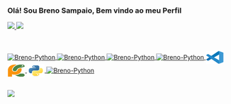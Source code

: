 ###  Olá! Sou Breno Sampaio, Bem vindo ao meu Perfil

<div>
  <a href="https://github.com/brafps"><img height="180em" src="https://github-readme-stats.vercel.app/api?username=brafps&show_icons=true&theme=dracula&include_all_commits=true&count_private=true"/>
  <img height="180em" src="https://github-readme-stats.vercel.app/api/top-langs/?username=brafps&layout=compact&langs_count=7&theme=dracula"/>
</div>
  
  ##
  
<div style="display: inline_block"><br>
  <img align="center" alt="Breno-Python" height="30" width="40" src="https://icongr.am/simple/latex.svg?size=148&color=808080&colored=false">
  <img align="center" alt="Breno-Python" height="30" width="40" src="https://icongr.am/simple/microsoftexcel.svg?size=128&color=28bd4d&colored=false">
  <img align="center" alt="Breno-Python" height="30" width="40" src="https://icongr.am/simple/microsoftsqlserver.svg?size=128&color=9593f0&colored=false">
  <img align="center" alt="Breno-Python" height="30" width="40" src="https://cdn.jsdelivr.net/gh/devicons/devicon/icons/mysql/mysql-original.svg">
  <img align="center" alt="Breno-Python" height="30" width="40" src="https://raw.githubusercontent.com/devicons/devicon/master/icons/vscode/vscode-original.svg">
  <img align="center" alt="Breno-Python" height="30" width="40" src="https://raw.githubusercontent.com/devicons/devicon/master/icons/pycharm/pycharm-original.svg">
  <img align="center" alt="Breno-Python" height="30" width="40" src="https://raw.githubusercontent.com/devicons/devicon/master/icons/python/python-original.svg">
  <img align="center" alt="Breno-Python" height="30" width="40" src="https://cdn.jsdelivr.net/gh/devicons/devicon/icons/cplusplus/cplusplus-original.svg">
</div>
  
##
 
<div>
  <a href="https://www.linkedin.com/in/breno-sampaio-8b695177" target="_blank"><img src="https://img.shields.io/badge/-LinkedIn-%230077B5?style= for-the-badge&logo=linkedin&logoColor=white" target="_blank"></a>
</div>
